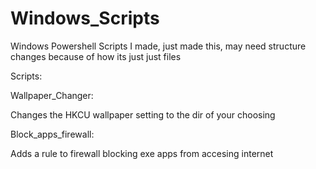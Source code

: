 # Windows_Scripts
Windows Powershell Scripts I made, just made this, may need structure changes because of how its just just files


Scripts:


Wallpaper_Changer:

Changes the HKCU wallpaper setting to the dir of your choosing


Block_apps_firewall:

Adds a rule to firewall blocking exe apps from accesing internet
